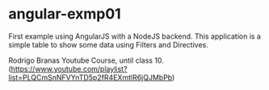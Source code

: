 # angular-exmp01
First example using AngularJS with a NodeJS backend. This application is a simple table to show some data using Filters and Directives.

Rodrigo Branas Youtube Course, until class 10.
(https://www.youtube.com/playlist?list=PLQCmSnNFVYnTD5p2fR4EXmtlR6jQJMbPb)

